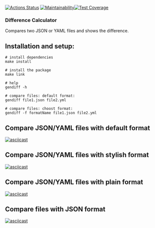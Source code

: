 
[![Actions Status](https://github.com/heyanny2/frontend-project-46/workflows/hexlet-check/badge.svg)](https://github.com/heyanny2/frontend-project-46/actions) [![Maintainability](https://api.codeclimate.com/v1/badges/747167ff7cad470874c9/maintainability)](https://codeclimate.com/github/heyanny2/frontend-project-46/maintainability)[![Test Coverage](https://api.codeclimate.com/v1/badges/747167ff7cad470874c9/test_coverage)](https://codeclimate.com/github/heyanny2/frontend-project-46/test_coverage)

### Difference Calculator

Compares two JSON or YAML files and shows the difference.

## Installation and setup:
```
# install dependencies
make install

# install the package
make link

# help
gendiff -h

# compare files: default format:
gendiff file1.json file2.yml

# compare files: choost format:
gendiff -f formatName file1.json file2.yml
```

## Compare JSON/YAML files with default format
[![asciicast](https://asciinema.org/a/eVUX4DhJUIbOOMoGAPRAhZcAm.svg)](https://asciinema.org/a/eVUX4DhJUIbOOMoGAPRAhZcAm)

## Compare JSON/YAML files with stylish format
[![asciicast](https://asciinema.org/a/1LeAScY0tNGvbDLvmjqbz3VGY.svg)](https://asciinema.org/a/1LeAScY0tNGvbDLvmjqbz3VGY)

## Compare JSON/YAML files with plain format
[![asciicast](https://asciinema.org/a/Tj4KrI6fytFtQ4Qsu3NdZfeRE.svg)](https://asciinema.org/a/Tj4KrI6fytFtQ4Qsu3NdZfeRE)

## Compare files with JSON format
[![asciicast](https://asciinema.org/a/u7fQR69Z1UCiqParvSnHOdQVY.svg)](https://asciinema.org/a/u7fQR69Z1UCiqParvSnHOdQVY)
